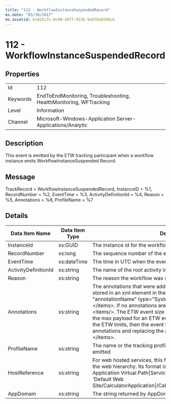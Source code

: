 ```yaml
---
title: "112 - WorkflowInstanceSuspendedRecord"
ms.date: "03/30/2017"
ms.assetid: bc825c7c-8c90-48f7-9336-9a978a8246c6
---
```

# 112 - WorkflowInstanceSuspendedRecord
## Properties  


|||  
|-|-|  
|Id|112|  
|Keywords|EndToEndMonitoring, Troubleshooting, HealthMonitoring, WFTracking|  
|Level|Information|  
|Channel|Microsoft-Windows-Application Server-Applications/Analytic|  

## Description  
 This event is emitted by the ETW tracking participant when a workflow instance emits WorkflowInstanceSuspended Record.  

## Message  
 TrackRecord = WorkflowInstanceSuspendedRecord, InstanceID = %1, RecordNumber = %2, EventTime = %3, ActivityDefinitionId = %4, Reason = %5, Annotations = %6, ProfileName = %7  

## Details  


|    Data Item Name    | Data Item Type |                                                                                                                                                                                                                                                                 Description                                                                                                                                                                                                                                                                 |
|----------------------|----------------|---------------------------------------------------------------------------------------------------------------------------------------------------------------------------------------------------------------------------------------------------------------------------------------------------------------------------------------------------------------------------------------------------------------------------------------------------------------------------------------------------------------------------------------------|
|      InstanceId      |    xs:GUID     |                                                                                                                                                                                                                                                      The instance id for the workflow                                                                                                                                                                                                                                                       |
|     RecordNumber     |    xs:long     |                                                                                                                                                                                                                                                  The sequence number of the emitted record                                                                                                                                                                                                                                                  |
|      EventTime       |  xs:dateTime   |                                                                                                                                                                                                                                                 The time in UTC when the event was emitted                                                                                                                                                                                                                                                  |
| ActivityDefinitionId |   xs:string    |                                                                                                                                                                                                                                                The name of the root activity in the workflow                                                                                                                                                                                                                                                |
|        Reason        |   xs:string    |                                                                                                                                                                                                                                                    The reason the workflow was suspended                                                                                                                                                                                                                                                    |
|     Annotations      |   xs:string    | The annotations that were added to this event.  The values are stored in an xml element in the format \<items>\< item  name = "annotationName" type="System.String">annotationValue\</item>\</items>.  If no annotations are specified then the string contains \<items/>. The ETW event size is limited by the ETW buffer size or the max payload for an ETW event. If the size of the event exceeds the ETW limits, then the event is truncated by dropping the annotations and replacing the annotation value with \<items>...\</items>. |
|     ProfileName      |   xs:string    |                                                                                                                                                                                                                                 The name or the tracking profile that resulted in this event being emitted                                                                                                                                                                                                                                  |
|    HostReference     |   xs:string    |                                                                                                                For web hosted services, this field uniquely identifies the service in the web hierarchy.  Its format is defined as 'Web Site Name Application Virtual Path&#124;Service Virtual Path&#124;ServiceName' Example: 'Default Web Site/CalculatorApplication&#124;/CalculatorService.svc&#124;CalculatorService'                                                                                                                 |
|      AppDomain       |   xs:string    |                                                                                                                                                                                                                                        The string returned by AppDomain.CurrentDomain.FriendlyName.                                                                                                                                                                                                                                         |


